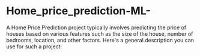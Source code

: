 # Home_price_prediction-ML-
A Home Price Prediction project typically involves predicting the price of houses based on various features such as the size of the house, number of bedrooms, location, and other factors. Here's a general description you can use for such a project:
